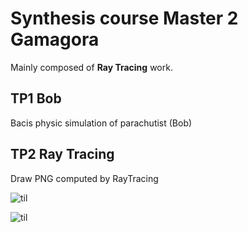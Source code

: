 # Synthesis course Master 2 Gamagora 
Mainly composed of **Ray Tracing** work. 


## TP1 Bob
Bacis physic simulation of parachutist (Bob)


## TP2 Ray Tracing
Draw PNG computed by RayTracing

![til](RayTracing200rayons0.01off.png)

![til](RayTracingpleinsdecube.png)

